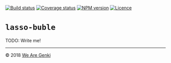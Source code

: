 <!-- markdownlint-disable first-line-h1 -->

[![Build status](https://img.shields.io/travis/WeAreGenki/lasso-buble.svg)](https://travis-ci.org/WeAreGenki/lasso-buble)
[![Coverage status](https://img.shields.io/codecov/c/github/WeAreGenki/lasso-buble.svg)](https://codecov.io/gh/WeAreGenki/lasso-buble)
[![NPM version](https://img.shields.io/npm/v/lasso-buble.svg)](https://www.npmjs.com/package/lasso-buble)
[![Licence](https://img.shields.io/npm/l/lasso-buble.svg)](https://github.com/WeAreGenki/lasso-buble/blob/master/LICENCE)

# `lasso-buble`

TODO: Write me!

-----

© 2018 [We Are Genki](https://wearegenki.com)

